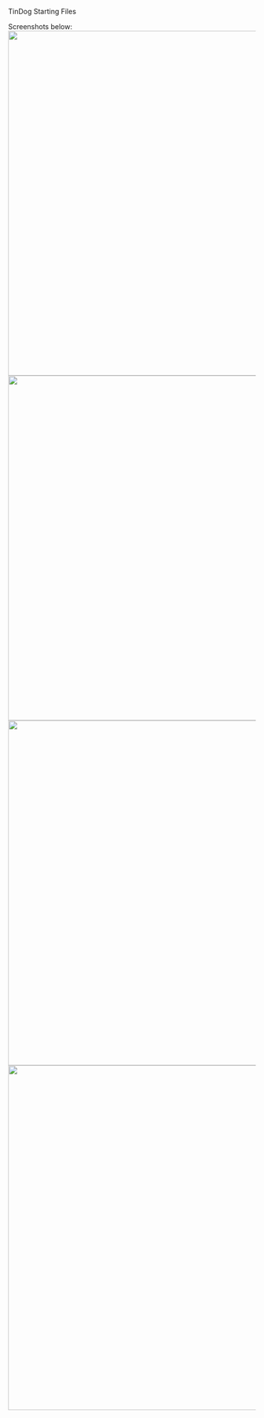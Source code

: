 TinDog Starting Files

Screenshots below: <br>
<img src="https://i.postimg.cc/057cQRXS/Screenshot-248.png" width="700px">
<img src="https://i.postimg.cc/zBgpK9J9/Screenshot-249.png" width="700px">
<img src="https://i.postimg.cc/Bb5gwHPp/Screenshot-250.png" width="700px">
<img src="https://i.postimg.cc/T1v09C1h/Screenshot-251.png" width="700px">




